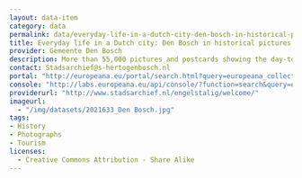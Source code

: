 ```yaml
---
layout: data-item
category: data
permalink: data/everyday-life-in-a-dutch-city-den-bosch-in-historical-pictures-and-postcards
title: Everyday life in a Dutch city: Den Bosch in historical pictures and postcards
provider: Gemeente Den Bosch
description: More than 55,000 pictures and postcards showing the day-to-day life of the inhabitants of the Dutch city of Den Bosch: shops, houses, celebrations, local dignitaries and ice-skating parties.
contact: Stadsarchief@s-hertogenbosch.nl
portal: "http://europeana.eu/portal/search.html?query=europeana_collectionName%3A2021633*&rows=24" 
console: "http://labs.europeana.eu/api/console/?function=search&query=europeana_collectionName%3A2021633*&rows=24"
providerurl: "http://www.stadsarchief.nl/engelstalig/welcome/"
imageurl: 
  - "/img/datasets/2021633_Den Bosch.jpg"
tags:
- History
- Photographs
- Tourism
licenses:
  - Creative Commons Attribution - Share Alike 
---
```

